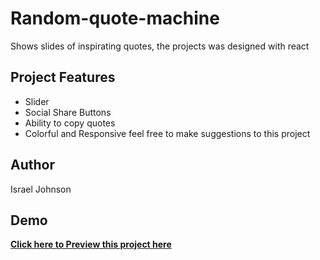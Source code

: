 # Random-quote-machine
Shows slides of inspirating quotes, the projects was designed with react 

## Project Features
- Slider
- Social Share Buttons
- Ability to copy quotes
- Colorful and Responsive
feel free to make suggestions to this project

## Author
Israel Johnson 

## Demo

**[Click here to Preview this project here](https://eazyguy.github.io/Random-quote-machine-with-react/)**
